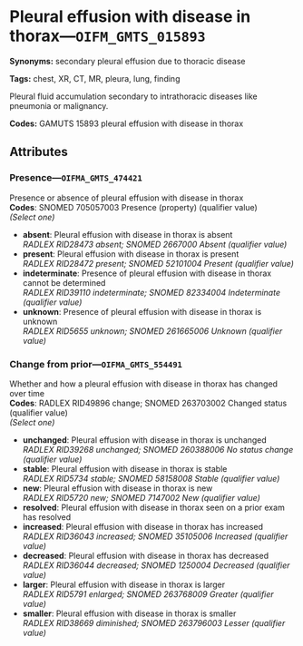 # Pleural effusion with disease in thorax—`OIFM_GMTS_015893`

**Synonyms:** secondary pleural effusion due to thoracic disease

**Tags:** chest, XR, CT, MR, pleura, lung, finding

Pleural fluid accumulation secondary to intrathoracic diseases like pneumonia or malignancy.

**Codes:** GAMUTS 15893 pleural effusion with disease in thorax

## Attributes

### Presence—`OIFMA_GMTS_474421`

Presence or absence of pleural effusion with disease in thorax  
**Codes**: SNOMED 705057003 Presence (property) (qualifier value)  
*(Select one)*

- **absent**: Pleural effusion with disease in thorax is absent  
_RADLEX RID28473 absent; SNOMED 2667000 Absent (qualifier value)_
- **present**: Pleural effusion with disease in thorax is present  
_RADLEX RID28472 present; SNOMED 52101004 Present (qualifier value)_
- **indeterminate**: Presence of pleural effusion with disease in thorax cannot be determined  
_RADLEX RID39110 indeterminate; SNOMED 82334004 Indeterminate (qualifier value)_
- **unknown**: Presence of pleural effusion with disease in thorax is unknown  
_RADLEX RID5655 unknown; SNOMED 261665006 Unknown (qualifier value)_

### Change from prior—`OIFMA_GMTS_554491`

Whether and how a pleural effusion with disease in thorax has changed over time  
**Codes**: RADLEX RID49896 change; SNOMED 263703002 Changed status (qualifier value)  
*(Select one)*

- **unchanged**: Pleural effusion with disease in thorax is unchanged  
_RADLEX RID39268 unchanged; SNOMED 260388006 No status change (qualifier value)_
- **stable**: Pleural effusion with disease in thorax is stable  
_RADLEX RID5734 stable; SNOMED 58158008 Stable (qualifier value)_
- **new**: Pleural effusion with disease in thorax is new  
_RADLEX RID5720 new; SNOMED 7147002 New (qualifier value)_
- **resolved**: Pleural effusion with disease in thorax seen on a prior exam has resolved  
- **increased**: Pleural effusion with disease in thorax has increased  
_RADLEX RID36043 increased; SNOMED 35105006 Increased (qualifier value)_
- **decreased**: Pleural effusion with disease in thorax has decreased  
_RADLEX RID36044 decreased; SNOMED 1250004 Decreased (qualifier value)_
- **larger**: Pleural effusion with disease in thorax is larger  
_RADLEX RID5791 enlarged; SNOMED 263768009 Greater (qualifier value)_
- **smaller**: Pleural effusion with disease in thorax is smaller  
_RADLEX RID38669 diminished; SNOMED 263796003 Lesser (qualifier value)_